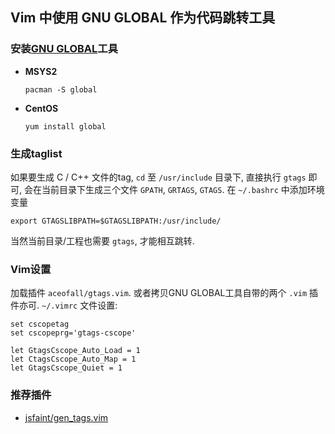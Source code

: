 ## Vim 中使用 GNU GLOBAL 作为代码跳转工具

### 安装[GNU GLOBAL](https://www.gnu.org/software/global)工具

- **MSYS2**
  ```
  pacman -S global
  ```
- **CentOS**
  ```
  yum install global
  ```

### 生成taglist

如果要生成 C / C++ 文件的tag, `cd` 至 `/usr/include` 目录下,
直接执行 `gtags` 即可, 会在当前目录下生成三个文件 `GPATH`, `GRTAGS`, `GTAGS`.
在 `~/.bashrc` 中添加环境变量

```
export GTAGSLIBPATH=$GTAGSLIBPATH:/usr/include/
```

当然当前目录/工程也需要 `gtags`, 才能相互跳转.

### Vim设置

加载插件 `aceofall/gtags.vim`.
或者拷贝GNU GLOBAL工具自带的两个 `.vim` 插件亦可.
`~/.vimrc` 文件设置:

```
set cscopetag
set cscopeprg='gtags-cscope'

let GtagsCscope_Auto_Load = 1
let CtagsCscope_Auto_Map = 1
let GtagsCscope_Quiet = 1
```

### 推荐插件

- [jsfaint/gen_tags.vim](https://github.com/jsfaint/gen_tags.vim)
